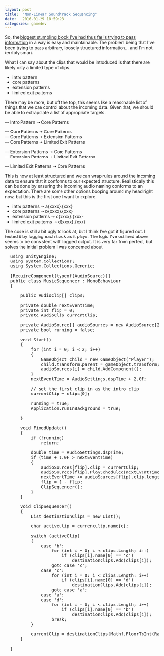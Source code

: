 ```yaml
---
layout: post
title:  "Non-Linear Soundtrack Sequencing"
date:   2016-01-29 18:59:23
categories: gamedev  
---
```


  So, the [biggest stumbling block I've had thus far is trying to pass information](http://www.davidshute.ca/gamedev/2016/01/29/non-linear-audio.html) in a way is easy and maintainable. The problem being that I've been trying to pass arbitrary, loosely structured information... and I'm not terribly smart.

  What I can say about the clips that would be introduced is that there are likely only a limited type of clips.

  * intro pattern
  * core patterns
  * extension patterns
  * limited exit patterns

  There may be more, but off the top, this seems like a reasonable list of things that we can control about the incoming data. Given that, we should be able to extrapolate a list of appropriate targets.

  -- Intro Pattern ➝ Core Patterns

  -- Core Patterns ➝ Core Patterns<br />
  -- Core Patterns ➝ Extension Patterns<br />
  -- Core Patterns ➝ Limited Exit Patterns

  -- Extension Patterns ➝ Core Patterns<br />
  -- Extension Patterns ➝ Limited Exit Patterns

  -- Limited Exit Patterns ➝ Core Patterns

  This is now at least structured and we can wrap rules around the incoming data to ensure that it conforms to our expected structure. Realistically this can be done by ensuring the incoming audio naming conforms to an expectation. There are some other options booping around my head right now, but this is the first one I want to explore.

  * intro patterns ➝ a{xxxx}.{xxx}
  * core patterns ➝ b{xxxx}.{xxx}
  * extension patterns ➝ c{xxxx}.{xxx}
  * limited exit patterns ➝ d{xxxx}.{xxx}

  The code is still a bit ugly to look at, but I think I've got it figured out. I tested it by logging each track as it plays. The logic I've outlined above seems to be consistent with logged output.  It is very far from perfect, but solves the initial problem I was concerned about.

  <pre>
  using UnityEngine;
  using System.Collections;
  using System.Collections.Generic;

  [RequireComponent(typeof(AudioSource))]
  public class MusicSequencer : MonoBehaviour
  {

      public AudioClip[] clips;

      private double nextEventTime;
      private int flip = 0;
      private AudioClip currentClip;

      private AudioSource[] audioSources = new AudioSource[2];
      private bool running = false;

      void Start()
      {
          for (int i = 0; i < 2; i++)
          {
              GameObject child = new GameObject("Player");
              child.transform.parent = gameObject.transform;
              audioSources[i] = child.AddComponent<AudioSource>();
          }
          nextEventTime = AudioSettings.dspTime + 2.0F;

          // set the first clip in as the intro clip
          currentClip = clips[0];

          running = true;
          Application.runInBackground = true;

      }

      void FixedUpdate()
      {
          if (!running)
              return;

          double time = AudioSettings.dspTime;
          if (time + 1.0F > nextEventTime)
          {
              audioSources[flip].clip = currentClip;
              audioSources[flip].PlayScheduled(nextEventTime);
              nextEventTime += audioSources[flip].clip.length;
              flip = 1 - flip;
              ClipSequencer();
          }
      }

      void ClipSequencer()
      {
          List<AudioClip> destinationClips = new List<AudioClip>();

          char activeClip = currentClip.name[0];

          switch (activeClip)
          {
              case 'b':
                  for (int i = 0; i < clips.Length; i++)
                      if (clips[i].name[0] == 'c')
                          destinationClips.Add(clips[i]);
                  goto case 'c';
              case 'c':
                  for (int i = 0; i < clips.Length; i++)
                      if (clips[i].name[0] == 'd')
                          destinationClips.Add(clips[i]);
                  goto case 'a';
              case 'a':
              case 'd':
                  for (int i = 0; i < clips.Length; i++)
                      if (clips[i].name[0] == 'b')
                          destinationClips.Add(clips[i]);
                  break;
          }
          
          currentClip = destinationClips[Mathf.FloorToInt(Random.Range(0f, destinationClips.Count))];        
      }

  }
  </pre>
